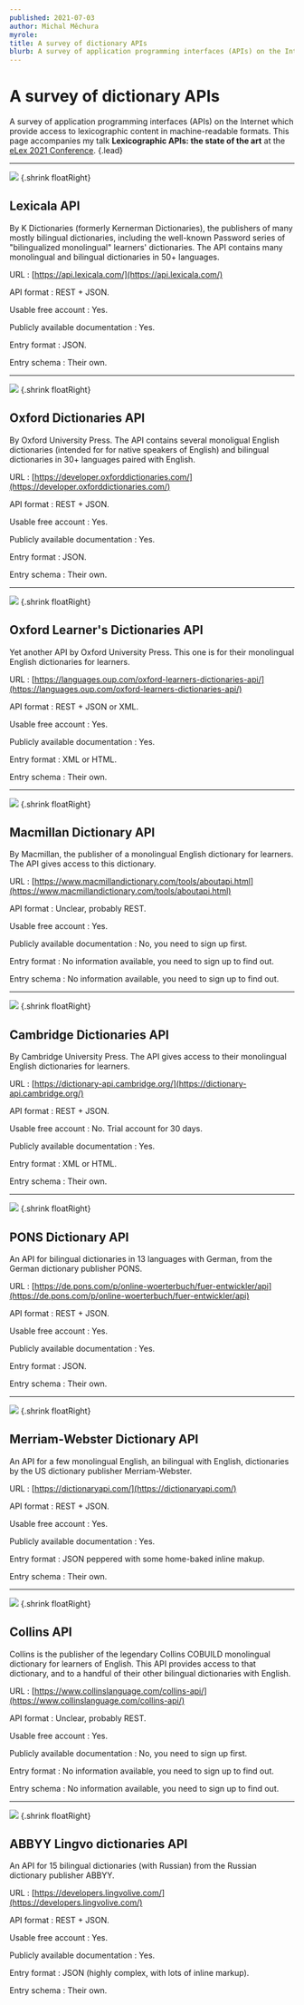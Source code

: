 ```yaml
---
published: 2021-07-03
author: Michal Měchura
myrole:
title: A survey of dictionary APIs
blurb: A survey of application programming interfaces (APIs) on the Internet which provide access to lexicographic content in machine-readable formats.
---
```


# A survey of dictionary APIs

A survey of application programming interfaces (APIs) on the Internet which provide access to lexicographic content in machine-readable formats. This page accompanies my talk **Lexicographic APIs: the state of the art** at the [eLex 2021 Conference](https://elex.link/elex2021/). {.lead}

---

![](lexicala.png) {.shrink floatRight}

## Lexicala API

By K Dictionaries (formerly Kernerman Dictionaries), the publishers of many mostly bilingual dictionaries, including the well-known Password series of "bilingualized monolingual" learners' dictionaries. The API contains many monolingual and bilingual dictionaries in 50+ languages.

URL
: [https://api.lexicala.com/](https://api.lexicala.com/)

API format
: REST + JSON.

Usable free account
: Yes.

Publicly available documentation
:  Yes.

Entry format
: JSON.

Entry schema
: Their own.

---

![](oxford.png) {.shrink floatRight}

## Oxford Dictionaries API

By Oxford University Press. The API contains several monoligual English dictionaries (intended for for native speakers of English) and bilingual dictionaries in 30+ languages paired with English.

URL
: [https://developer.oxforddictionaries.com/](https://developer.oxforddictionaries.com/)

API format
: REST + JSON.

Usable free account
: Yes.

Publicly available documentation
:  Yes.

Entry format
: JSON.

Entry schema
: Their own.

---

![](oxfordlearners.png) {.shrink floatRight}

## Oxford Learner's Dictionaries API

Yet another API by Oxford University Press. This one is for their monolingual English dictionaries for learners.

URL
: [https://languages.oup.com/oxford-learners-dictionaries-api/](https://languages.oup.com/oxford-learners-dictionaries-api/)

API format
: REST + JSON or XML.

Usable free account
: Yes.

Publicly available documentation
:  Yes.

Entry format
: XML or HTML.

Entry schema
: Their own.

---

![](macmillan.png) {.shrink floatRight}

## Macmillan Dictionary API

By Macmillan, the publisher of a monolingual English dictionary for learners. The API gives access to this dictionary.

URL
: [https://www.macmillandictionary.com/tools/aboutapi.html](https://www.macmillandictionary.com/tools/aboutapi.html)

API format
: Unclear, probably REST.

Usable free account
: Yes.

Publicly available documentation
:  No, you need to sign up first.

Entry format
: No information available, you need to sign up to find out.

Entry schema
: No information available, you need to sign up to find out.

---

![](cambridge.png) {.shrink floatRight}

## Cambridge Dictionaries API

By Cambridge University Press. The API gives access to their monolingual English dictionaries for learners.

URL
: [https://dictionary-api.cambridge.org/](https://dictionary-api.cambridge.org/)

API format
: REST + JSON.

Usable free account
: No. Trial account for 30 days.

Publicly available documentation
:  Yes.

Entry format
: XML or HTML.

Entry schema
: Their own.

---

![](pons.png) {.shrink floatRight}

## PONS Dictionary API

An API for bilingual dictionaries in 13 languages with German, from the German dictionary publisher PONS.

URL
: [https://de.pons.com/p/online-woerterbuch/fuer-entwickler/api](https://de.pons.com/p/online-woerterbuch/fuer-entwickler/api)

API format
: REST + JSON.

Usable free account
: Yes.

Publicly available documentation
:  Yes.

Entry format
: JSON.

Entry schema
: Their own.

---

![](merriamwebster.png) {.shrink floatRight}

## Merriam-Webster Dictionary API

An API for a few monolingual English, an bilingual with English, dictionaries by the US dictionary publisher Merriam-Webster.

URL
: [https://dictionaryapi.com/](https://dictionaryapi.com/)

API format
: REST + JSON.

Usable free account
: Yes.

Publicly available documentation
:  Yes.

Entry format
: JSON peppered with some home-baked inline makup.

Entry schema
: Their own.

---

![](collins.png) {.shrink floatRight}

## Collins API

Collins is the publisher of the legendary Collins COBUILD monolingual dictionary for learners of English. This API provides access to that dictionary, and to a handful of their other bilingual dictionaries with English.

URL
: [https://www.collinslanguage.com/collins-api/](https://www.collinslanguage.com/collins-api/)

API format
: Unclear, probably REST.

Usable free account
: Yes.

Publicly available documentation
:  No, you need to sign up first.

Entry format
: No information available, you need to sign up to find out.

Entry schema
: No information available, you need to sign up to find out.

---

![](abbyy.png) {.shrink floatRight}

## ABBYY Lingvo dictionaries API

An API for 15 bilingual dictionaries (with Russian) from the Russian dictionary publisher ABBYY.

URL
: [https://developers.lingvolive.com/](https://developers.lingvolive.com/)

API format
: REST + JSON.

Usable free account
: Yes.

Publicly available documentation
:  Yes.

Entry format
: JSON (highly complex, with lots of inline markup).

Entry schema
: Their own.
